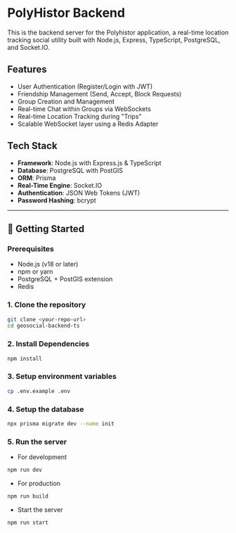 # PolyHistor Backend

This is the backend server for the Polyhistor application, a real-time location tracking social utility built with Node.js, Express, TypeScript, PostgreSQL, and Socket.IO.

## Features

- User Authentication (Register/Login with JWT)
- Friendship Management (Send, Accept, Block Requests)
- Group Creation and Management
- Real-time Chat within Groups via WebSockets
- Real-time Location Tracking during "Trips"
- Scalable WebSocket layer using a Redis Adapter

## Tech Stack

- **Framework**: Node.js with Express.js & TypeScript
- **Database**: PostgreSQL with PostGIS
- **ORM**: Prisma
- **Real-Time Engine**: Socket.IO
- **Authentication**: JSON Web Tokens (JWT)
- **Password Hashing**: bcrypt

---

## 🚀 Getting Started

### Prerequisites

- Node.js (v18 or later)
- npm or yarn
- PostgreSQL + PostGIS extension
- Redis

### 1. Clone the repository

```bash
git clone <your-repo-url>
cd geosocial-backend-ts
```

### 2. Install Dependencies

```bash
npm install
```

### 3. Setup environment variables

```bash
cp .env.example .env
```

### 4. Setup the database

```bash
npx prisma migrate dev --name init
```

### 5. Run the server

- For development

```bash
npm run dev
```

- For production

```bash
npm run build
```

- Start the server

```bash
npm run start
```
